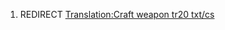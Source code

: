 1.  REDIRECT [Translation:Craft weapon tr20
    txt/cs](Translation:Craft_weapon_tr20_txt/cs "wikilink")